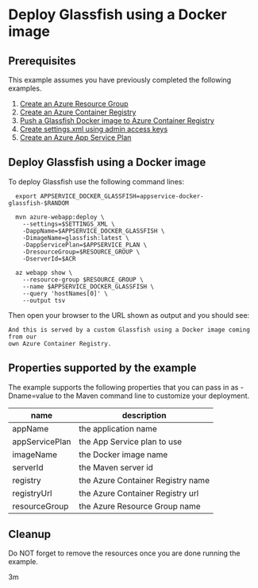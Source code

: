 
# Deploy Glassfish using a Docker image

## Prerequisites

This example assumes you have previously completed the following examples.

1. [Create an Azure Resource Group](../../group/create/README.md)
1. [Create an Azure Container Registry](../../acr/create/README.md)
1. [Push a Glassfish Docker image to Azure Container Registry](../../acr/glassfish/README.md)
1. [Create settings.xml using admin access keys](../../acr/create-settings-xml/README.md)
1. [Create an Azure App Service Plan](../create-plan/README.md)

## Deploy Glassfish using a Docker image

<!-- workflow.include(../../acr/glassfish/README.md) -->
<!-- workflow.include(../../acr/create-settings-xml/README.md) -->
<!-- workflow.include(../create-plan/README.md) -->

<!-- workflow.run() 

cd appservice/docker-glassfish

  -->

To deploy Glassfish use the following command lines:

```shell
  export APPSERVICE_DOCKER_GLASSFISH=appservice-docker-glassfish-$RANDOM

  mvn azure-webapp:deploy \
    --settings=$SETTINGS_XML \
    -DappName=$APPSERVICE_DOCKER_GLASSFISH \
    -DimageName=glassfish:latest \
    -DappServicePlan=$APPSERVICE_PLAN \
    -DresourceGroup=$RESOURCE_GROUP \
    -DserverId=$ACR

  az webapp show \
    --resource-group $RESOURCE_GROUP \
    --name $APPSERVICE_DOCKER_GLASSFISH \
    --query 'hostNames[0]' \
    --output tsv
```

<!-- workflow.run()

sleep 180
cd ../..

  -->

Then open your browser to the URL shown as output and you should see:

```text
And this is served by a custom Glassfish using a Docker image coming from our 
own Azure Container Registry.
```

<!-- workflow.directOnly()

export RESULT=$(az webapp show --resource-group $RESOURCE_GROUP --name $APPSERVICE_DOCKER_GLASSFISH --output tsv --query state)
if [[ "$RESULT" != Running ]]; then
  echo 'Web application is NOT running'
  az group delete --name $RESOURCE_GROUP --yes || true
  exit 1
fi

export URL=https://$(az webapp show --resource-group $RESOURCE_GROUP --name $APPSERVICE_DOCKER_GLASSFISH --output tsv --query defaultHostName)
export RESULT=$(curl $URL)

az group delete --name $RESOURCE_GROUP --yes || true

if [[ "$RESULT" != *"Glassfish"* ]]; then
  echo "Response did not contain 'Glassfish'"
  exit 1
fi

  -->

## Properties supported by the example

The example supports the following properties that you can pass in as -Dname=value
to the Maven command line to customize your deployment.

| name                   | description                       |
|------------------------|-----------------------------------|
| appName                | the application name              |
| appServicePlan         | the App Service plan to use       |
| imageName              | the Docker image name             |
| serverId               | the Maven server id               |
| registry               | the Azure Container Registry name |
| registryUrl            | the Azure Container Registry url  |
| resourceGroup          | the Azure Resource Group name     |

## Cleanup

Do NOT forget to remove the resources once you are done running the example.

3m
